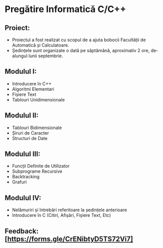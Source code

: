# Pregătire Informatică C/C++

## Proiect:
- Proiectul a fost realizat cu scopul de a ajuta bobocii Facultății de Automatică și Calculatoare.
- Ședințele sunt organizate o dată pe săptămână, aproximativ 2 ore, de-alungul lunii septembrie.

## Modulul I:
- Introducere în C++
- Algoritmi Elementari
- Fișiere Text
- Tablouri Unidimensionale

## Modulul II:
- Tablouri Bidimensionale
- Șiruri de Caracter
- Structuri de Date

## Modulul III:
- Funcții Definite de Utilizator
- Subprograme Recursive
- Backtracking
- Grafuri

## Modulul IV:
- Nelămuriri și întrebări referitoare la ședințele anterioare
- Introducere în C (Citiri, Afișări, Fișiere Text, Etc)

## Feedback: [https://forms.gle/CrENibtyD5TS72Vi7]